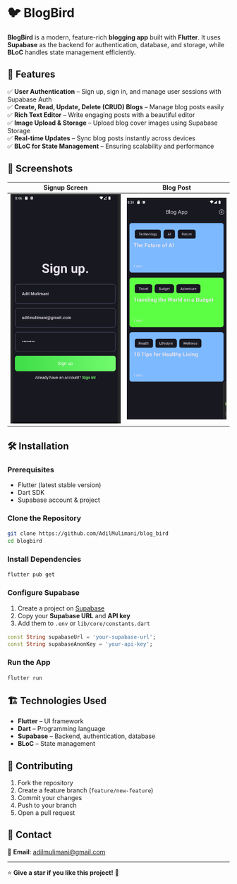 # 🐦 BlogBird

**BlogBird** is a modern, feature-rich **blogging app** built with **Flutter**. It uses **Supabase** as the backend for authentication, database, and storage, while **BLoC** handles state management efficiently.

## 🚀 Features

✅ **User Authentication** – Sign up, sign in, and manage user sessions with Supabase Auth  
✅ **Create, Read, Update, Delete (CRUD) Blogs** – Manage blog posts easily  
✅ **Rich Text Editor** – Write engaging posts with a beautiful editor  
✅ **Image Upload & Storage** – Upload blog cover images using Supabase Storage  
✅ **Real-time Updates** – Sync blog posts instantly across devices   
✅ **BLoC for State Management** – Ensuring scalability and performance

## 📸 Screenshots

| Signup Screen                     | Blog Post                      |  
|-----------------------------------|--------------------------------| 
| ![Signup](screenshots/signup.png) | ![Blog](screenshots/blogs.png) |  

## 🛠 Installation

### Prerequisites
- Flutter (latest stable version)
- Dart SDK
- Supabase account & project

### Clone the Repository
```sh  
git clone https://github.com/AdilMulimani/blog_bird 
cd blogbird  
```  

### Install Dependencies
```sh  
flutter pub get  
```  

### Configure Supabase
1. Create a project on [Supabase](https://supabase.io/)
2. Copy your **Supabase URL** and **API key**
3. Add them to `.env` or `lib/core/constants.dart`
```dart  
const String supabaseUrl = 'your-supabase-url';  
const String supabaseAnonKey = 'your-api-key';  
```  

### Run the App
```sh  
flutter run  
```  

## 🏗 Technologies Used

- **Flutter** – UI framework
- **Dart** – Programming language
- **Supabase** – Backend, authentication, database
- **BLoC** – State management

## 🤝 Contributing

1. Fork the repository
2. Create a feature branch (`feature/new-feature`)
3. Commit your changes
4. Push to your branch
5. Open a pull request

## 📩 Contact

📧 **Email**: adilmulimani@gmail.com  


---

⭐ **Give a star if you like this project!** 🚀  
